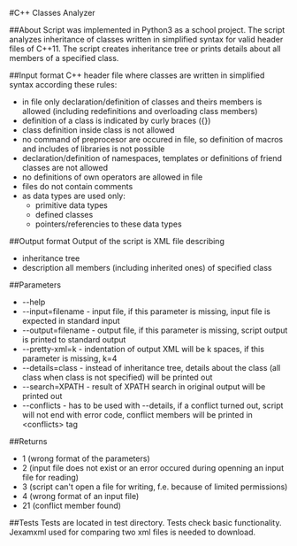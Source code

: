 #C++ Classes Analyzer

##About
Script was implemented in Python3 as a school project. The script analyzes inheritance of classes written in simplified syntax for valid header files of C++11.
The script creates inheritance tree or prints details about all members of a specified class.


##Input format
C++ header file where classes are written in simplified syntax according these rules:
- in file only declaration/definition of classes and theirs members is allowed (including redefinitions and overloading class members)
- definition of a class is indicated by curly braces ({})
- class definition inside class is not allowed
- no command of preprocesor are occured in file, so definition of macros and includes of libraries is not possible
- declaration/definition of namespaces, templates or definitions of friend classes are not allowed
- no definitions of own operators are allowed in file
- files do not contain comments
- as data types are used only:
  - primitive data types
  - defined classes
  - pointers/referencies to these data types


##Output format
Output of the script is XML file describing
- inheritance tree
- description all members (including inherited ones) of specified class


##Parameters
- --help 
- --input=filename - input file, if this parameter is missing, input file is expected in standard input
- --output=filename - output file, if this parameter is missing, script output is printed to standard output
- --pretty-xml=k - indentation of output XML will be k spaces, if this parameter is missing, k=4
- --details=class - instead of inheritance tree, details about the class (all class when class is not specified) will be printed out 
- --search=XPATH - result of XPATH search in original output will be printed out
- --conflicts - has to be used with --details, if a conflict turned out, script will not end with error code, conflict members will be printed in \<conflicts> tag


##Returns
- 1 (wrong format of the parameters)
- 2 (input file does not exist or an error occured during openning an input file for reading)
- 3 (script can't open a file for writing, f.e. because of limited permissions)
- 4 (wrong format of an input file)
- 21 (conflict member found)


##Tests
Tests are located in test directory. Tests check basic functionality. Jexamxml used for comparing two xml files is needed to download.